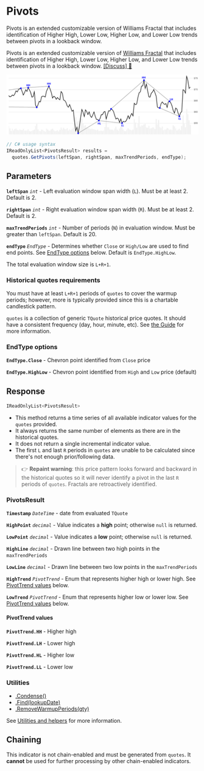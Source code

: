 # Pivots

 Pivots is an extended customizable version of Williams Fractal that includes identification of Higher High, Lower Low, Higher Low, and Lower Low trends between pivots in a lookback window.



Pivots is an extended customizable version of <a href="Fractal.md" rel="nofollow">Williams Fractal</a> that includes identification of Higher High, Lower Low, Higher Low, and Lower Low trends between pivots in a lookback window.
[[Discuss] &#128172;](https://github.com/DaveSkender/Stock.Indicators/discussions/436 "Community discussion about this indicator")

![chart for Pivots](../assets/charts/Pivots.png)

```csharp
// C# usage syntax
IReadOnlyList<PivotsResult> results =
  quotes.GetPivots(leftSpan, rightSpan, maxTrendPeriods, endType);
```

## Parameters

**`leftSpan`** _`int`_ - Left evaluation window span width (`L`).  Must be at least 2.  Default is 2.

**`rightSpan`** _`int`_ - Right evaluation window span width (`R`).  Must be at least 2.  Default is 2.

**`maxTrendPeriods`** _`int`_ - Number of periods (`N`) in evaluation window.  Must be greater than `leftSpan`.  Default is 20.

**`endType`** _`EndType`_ - Determines whether `Close` or `High/Low` are used to find end points.  See [EndType options](#endtype-options) below.  Default is `EndType.HighLow`.

The total evaluation window size is `L+R+1`.

### Historical quotes requirements

You must have at least `L+R+1` periods of `quotes` to cover the warmup periods; however, more is typically provided since this is a chartable candlestick pattern.

`quotes` is a collection of generic `TQuote` historical price quotes.  It should have a consistent frequency (day, hour, minute, etc).  See [the Guide](../guide.md#historical-quotes) for more information.

### EndType options

**`EndType.Close`** - Chevron point identified from `Close` price

**`EndType.HighLow`** - Chevron point identified from `High` and `Low` price (default)

## Response

```csharp
IReadOnlyList<PivotsResult>
```

- This method returns a time series of all available indicator values for the `quotes` provided.
- It always returns the same number of elements as there are in the historical quotes.
- It does not return a single incremental indicator value.
- The first `L` and last `R` periods in `quotes` are unable to be calculated since there's not enough prior/following data.

> &#128073; **Repaint warning**: this price pattern looks forward and backward in the historical quotes so it will never identify a pivot in the last `R` periods of `quotes`.  Fractals are retroactively identified.

### PivotsResult

**`Timestamp`** _`DateTime`_ - date from evaluated `TQuote`

**`HighPoint`** _`decimal`_ - Value indicates a **high** point; otherwise `null` is returned.

**`LowPoint`** _`decimal`_ - Value indicates a **low** point; otherwise `null` is returned.

**`HighLine`** _`decimal`_ - Drawn line between two high points in the `maxTrendPeriods`

**`LowLine`** _`decimal`_ - Drawn line between two low points in the `maxTrendPeriods`

**`HighTrend`** _`PivotTrend`_ - Enum that represents higher high or lower high.  See [PivotTrend values](#pivottrend-values) below.

**`LowTrend`** _`PivotTrend`_ - Enum that represents higher low or lower low.  See [PivotTrend values](#pivottrend-values) below.

#### PivotTrend values

**`PivotTrend.HH`** - Higher high

**`PivotTrend.LH`** - Lower high

**`PivotTrend.HL`** - Higher low

**`PivotTrend.LL`** - Lower low

### Utilities

- [.Condense()](../utilities.md#sort-quotes)
- [.Find(lookupDate)](../utilities.md#find-indicator-result)
- [.RemoveWarmupPeriods(qty)](../utilities.md#get-or-exclude-nulls)

See [Utilities and helpers](../utilities.md#utilities-for-indicator-results) for more information.

## Chaining

This indicator is not chain-enabled and must be generated from `quotes`.  It **cannot** be used for further processing by other chain-enabled indicators.
